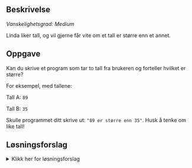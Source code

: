 ## Beskrivelse

_Vanskelighetsgrad: Medium_

Linda liker tall, og vil gjerne får vite om et tall er større enn et annet.

## Oppgave

Kan du skrive et program som tar to tall fra brukeren og forteller hvilket er større?

For eksempel, med tallene:

Tall A: `89`

Tall B: `35`

Skulle programmet ditt skrive ut: `"89 er større enn 35"`.
Husk å tenke om like tall!

## Løsningsforslag

<details>
  <summary>Klikk her for løsningsforslag</summary>

```python
tall1_streng = input("Hva er tall nummer ett? ")
tall2_streng = input("Hva er tall nummer to? ")

tall_1 = int(tall1_streng)
tall_2 = int(tall2_streng)

if tall_1 > tall_2:
    print(tall1_streng + ' er større enn ' + tall2_streng)
elif tall_2 > tall_1:
    print(tall2_streng + ' er større enn ' + tall1_streng)
else:
    print("Begge tall er like")
```
</details>

